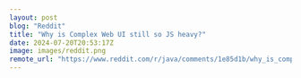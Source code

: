 ```yaml
---
layout: post
blog: "Reddit"
title: "Why is Complex Web UI still so JS heavy?"
date: 2024-07-20T20:53:17Z
image: images/reddit.png
remote_url: "https://www.reddit.com/r/java/comments/1e85d1b/why_is_complex_web_ui_still_so_js_heavy/"
---
```

